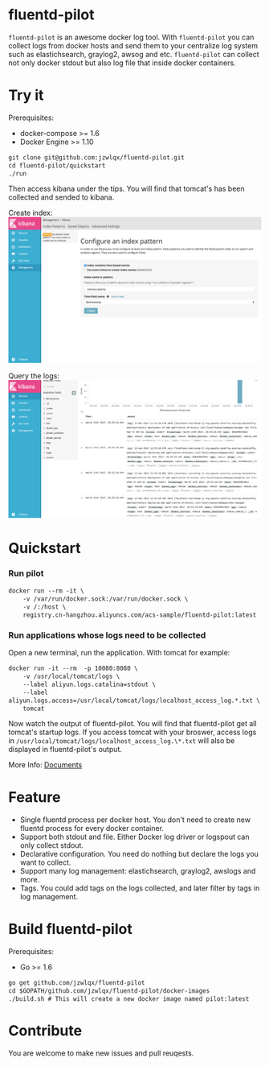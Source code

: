 fluentd-pilot
=============

`fluentd-pilot` is an awesome docker log tool. With `fluentd-pilot` you can collect logs from docker hosts and send them to your centralize log system such as elastichsearch, graylog2, awsog and etc. `fluentd-pilot` can collect not only docker stdout but also log file that inside docker containers.

Try it
======

Prerequisites:

- docker-compose >= 1.6
- Docker Engine >= 1.10

```
git clone git@github.com:jzwlqx/fluentd-pilot.git
cd fluentd-pilot/quickstart
./run
```

Then access kibana under the tips. You will find that tomcat's has been collected and sended to kibana.

Create index:
![kibana](quickstart/Kibana.png)

Query the logs:
![kibana](quickstart/Kibana2.png)

Quickstart
==========

### Run pilot

```
docker run --rm -it \
    -v /var/run/docker.sock:/var/run/docker.sock \
    -v /:/host \
    registry.cn-hangzhou.aliyuncs.com/acs-sample/fluentd-pilot:latest
```

### Run applications whose logs need to be collected

Open a new terminal, run the application. With tomcat for example:

```
docker run -it --rm  -p 10080:8080 \
    -v /usr/local/tomcat/logs \
    --label aliyun.logs.catalina=stdout \
    --label aliyun.logs.access=/usr/local/tomcat/logs/localhost_access_log.*.txt \
    tomcat
```

Now watch the output of fluentd-pilot. You will find that fluentd-pilot get all tomcat's startup logs. If you access tomcat with your broswer, access logs in `/usr/local/tomcat/logs/localhost_access_log.\*.txt` will also be displayed in fluentd-pilot's output.

More Info: [Documents](docs/docs.md)

Feature
========

- Single fluentd process per docker host. You don't need to create new fluentd process for every docker container.
- Support both stdout and file. Either Docker log driver or logspout can only collect stdout.
- Declarative configuration. You need do nothing but declare the logs you want to collect.
- Support many log management: elastichsearch, graylog2, awslogs and more.
- Tags. You could add tags on the logs collected, and later filter by tags in log management.

Build fluentd-pilot
===================

Prerequisites:

- Go >= 1.6

```
go get github.com/jzwlqx/fluentd-pilot
cd $GOPATH/github.com/jzwlqx/fluentd-pilot/docker-images
./build.sh # This will create a new docker image named pilot:latest
```

Contribute
==========

You are welcome to make new issues and pull reuqests.

